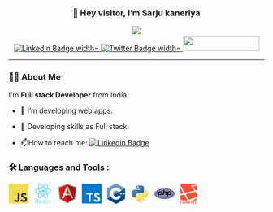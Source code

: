 <div id="header" align="center">
  
  ### 👋 Hey visitor, I’m Sarju kaneriya

  <img src="https://media.giphy.com/media/M9gbBd9nbDrOTu1Mqx/giphy.gif" width="100"/>

</div>

<div id="badges" align="center">
  
  <a href="https://www.linkedin.com/in/sarju-kaneriya-307ba1203/">
    <img src="https://img.shields.io/badge/-sarju-blue?style=flat&logo=Linkedin&logoColor=white" alt="LinkedIn Badge width="80" height="30""/>
  </a>

  <a href="https://twitter.com/KaneriyaSarju">
    <img src="https://img.shields.io/badge/Twitter-blue?style=for-the-badge&logo=twitter&logoColor=white" alt="Twitter Badge width="80" height="30""/>
  </a>

  <img src="https://komarev.com/ghpvc/?username=sarjukaneriya&style=flat-square&color=blue" alt="" width="150" height="30"/>

</div>

---

### :technologist: About Me

I'm **Full stack Developer** from India.

- :telescope: I’m developing web apps. 

- :seedling: Developing skills as Full stack.
 
- :mailbox:How to reach me: [![Linkedin Badge](https://img.shields.io/badge/-Sarju-blue?style=flat&logo=Linkedin&logoColor=white)](https://www.linkedin.com/in/sarju-kaneriya-307ba1203/)

### :hammer_and_wrench: Languages and Tools :

<div>
  <img src="https://github.com/devicons/devicon/blob/master/icons/javascript/javascript-original.svg" title="Javascript" alt="Javascript" width="40" height="40"/>&nbsp;
  <img src="https://github.com/devicons/devicon/blob/master/icons/react/react-original-wordmark.svg" title="React" alt="React" width="40" height="40"/>&nbsp;
  <img src="https://github.com/devicons/devicon/blob/master/icons/angularjs/angularjs-original.svg" title="Anguler" alt="Anguler" width="40" height="40"/>&nbsp;
  <img src="https://github.com/devicons/devicon/blob/master/icons/typescript/typescript-original.svg" title="Typescript" alt="Typescript" width="40" height="40"/>&nbsp;
  <img src="https://github.com/devicons/devicon/blob/master/icons/cplusplus/cplusplus-original.svg" title="C++" alt="C++" width="40" height="40"/>&nbsp;
  <img src="https://github.com/devicons/devicon/blob/master/icons/python/python-original.svg" title="Python" alt="Python" width="40" height="40"/>&nbsp;
  <img src="https://github.com/devicons/devicon/blob/master/icons/php/php-original.svg" title="Php" alt="Php" width="40" height="40"/>&nbsp;
  <img src="https://github.com/devicons/devicon/blob/master/icons/laravel/laravel-plain-wordmark.svg" title="Laravel" alt="Laravel" width="40" height="40"/>&nbsp;
</div>
